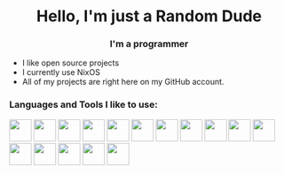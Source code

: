 <h1 align="center">Hello, I'm just a Random Dude</h1>
<h3 align="center">I'm a programmer</h3>

- I like open source projects
- I currently use NixOS
- All of my projects are right here on my GitHub account.

<h3 align="left">Languages and Tools I like to use:</h3>
<p align="left"><a href="https://www.gnu.org/software/bash/"><img src="https://skillicons.dev/icons?i=bash" width="40" height="40"/></a> <a href="https://www.cprogramming.com/"><img src="https://skillicons.dev/icons?i=c" width="40" height="40"/></a> <a href="https://www.w3schools.com/cpp/"><img src="https://skillicons.dev/icons?i=cpp" width="40" height="40"/></a> <a href="https://www.w3schools.com/css/"><img src="https://skillicons.dev/icons?i=css" width="40" height="40"/></a> <a href="https://www.docker.com/"><img src="https://skillicons.dev/icons?i=docker" width="40" height="40"/></a> <a href="https://www.w3.org/html/"><img src="https://skillicons.dev/icons?i=html" width="40" height="40"/></a> <a href="https://www.java.com"><img src="https://skillicons.dev/icons?i=java" width="40" height="40"/></a> <a href="https://www.mysql.com/"><img src="https://skillicons.dev/icons?i=mysql" width="40" height="40"/></a> <a href="https://www.python.org"><img src="https://skillicons.dev/icons?i=py" width="40" height="40"/></a> <a href="https://git-scm.com/"><img src="https://skillicons.dev/icons?i=git" width="40" height="40"/></a> <a href="https://www.vim.org/"><img src="https://skillicons.dev/icons?i=vim" width="40" height="40"/></a> <a href="https://neovim.io/"><img src="https://skillicons.dev/icons?i=neovim" width="40" height="40"/></a> <a href="https://github.com/randomdude16671"><img src="https://skillicons.dev/icons?i=github" width="40" height="40"/></a> <a href="https://www.r-project.org/"><img src="https://skillicons.dev/icons?i=r" width="40" height="40"/></a> <a href="https://go.dev/"><img src="https://skillicons.dev/icons?i=go" width="40" height="40"/></a> <a href="https://www.lua.org/"><img src="https://skillicons.dev/icons?i=lua" width="40" height="40"/></a></p>
